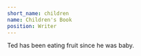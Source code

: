 ```yaml
---
short_name: children
name: Children's Book
position: Writer
---
```

Ted has been eating fruit since he was baby.
